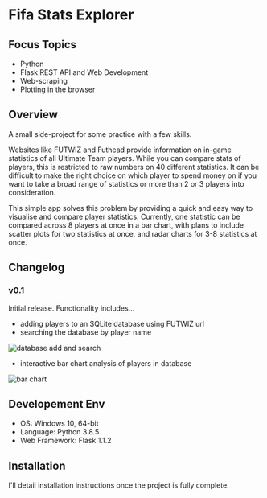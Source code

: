 # Fifa Stats Explorer

## Focus Topics
* Python
* Flask REST API and Web Development
* Web-scraping
* Plotting in the browser

## Overview
A small side-project for some practice with a few skills.

Websites like FUTWIZ and Futhead provide information on in-game statistics of all Ultimate Team players. While you can compare stats of players, this is restricted to raw numbers on 40 different statistics. It can be difficult to make the right choice on which player to spend money on if you want to take a broad range of statistics or more than 2 or 3 players into consideration.

This simple app solves this problem by providing a quick and easy way to visualise and compare player statistics. Currently, one statistic can be compared across 8 players at once in a bar chart, with plans to include scatter plots for two statistics at once, and radar charts for 3-8 statistics at once.

## Changelog
### v0.1
Initial release. Functionality includes... 
* adding players to an SQLite database using FUTWIZ url
* searching the database by player name

![database add and search](https://media.giphy.com/media/VqjEtUBaBh0MT7Brm3/giphy.gif)

* interactive bar chart analysis of players in database 

![bar chart](https://media.giphy.com/media/a3nJPz5dCimEGnO6bi/giphy.gif)




## Developement Env
* OS: Windows 10, 64-bit
* Language: Python 3.8.5
* Web Framework: Flask 1.1.2

## Installation
I'll detail installation instructions once the project is fully complete. 
